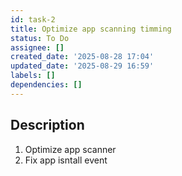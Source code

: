 ```yaml
---
id: task-2
title: Optimize app scanning timming
status: To Do
assignee: []
created_date: '2025-08-28 17:04'
updated_date: '2025-08-29 16:59'
labels: []
dependencies: []
---
```


## Description

1. Optimize app scanner
2. Fix app isntall event
